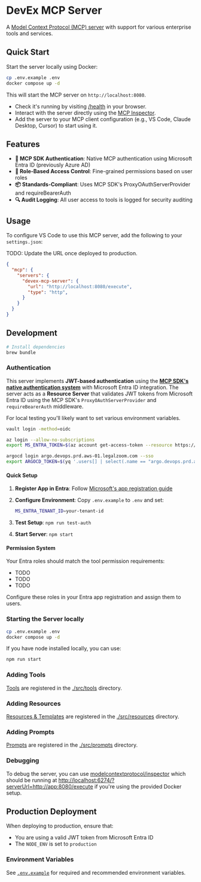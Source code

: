 # DevEx MCP Server

A [Model Context Protocol (MCP) server](https://modelcontextprotocol.io/introduction) with support for various enterprise tools and services.

## Quick Start

Start the server locally using Docker:

```sh
cp .env.example .env
docker compose up -d
```

This will start the MCP server on `http://localhost:8080`.

- Check it's running by visiting [/health](http://localhost:8080/health) in your browser.
- Interact with the server directly using the [MCP Inspector](http://localhost:6274/?serverUrl=http://app:8080/execute).
- Add the server to your MCP client configuration (e.g., VS Code, Claude Desktop, Cursor) to start using it.

## Features

- **🔐 MCP SDK Authentication**: Native MCP authentication using Microsoft Entra ID (previously Azure AD)
- **👥 Role-Based Access Control**: Fine-grained permissions based on user roles
- **📦 Standards-Compliant**: Uses MCP SDK's ProxyOAuthServerProvider and requireBearerAuth
- **🔍 Audit Logging**: All user access to tools is logged for security auditing

## Usage

To configure VS Code to use this MCP server, add the following to your `settings.json`:

TODO: Update the URL once deployed to production.

```json
{
  "mcp": {
    "servers": {
      "devex-mcp-server": {
        "url": "http://localhost:8080/execute",
        "type": "http",
      }
    }
  }
}
```

## Development

```sh
# Install dependencies
brew bundle
```

### Authentication

This server implements **JWT-based authentication** using the **[MCP SDK's native authentication system](https://modelcontextprotocol.io/)** with Microsoft Entra ID integration. The server acts as a **Resource Server** that validates JWT tokens from Microsoft Entra ID using the MCP SDK's `ProxyOAuthServerProvider` and `requireBearerAuth` middleware.

For local testing you'll likely want to set various environment variables.

```sh
vault login -method=oidc

az login --allow-no-subscriptions
export MS_ENTRA_TOKEN=$(az account get-access-token --resource https://graph.microsoft.com --query accessToken -o tsv)

argocd login argo.devops.prd.aws-01.legalzoom.com --sso
export ARGOCD_TOKEN=$(yq '.users[] | select(.name == "argo.devops.prd.aws-01.legalzoom.com") | .auth-token' ~/.config/argocd/config)
```

#### Quick Setup

1. **Register App in Entra**: Follow [Microsoft's app registration guide](https://learn.microsoft.com/en-us/entra/identity-platform/quickstart-register-app)
1. **Configure Environment**: Copy `.env.example` to `.env` and set:

    ```bash
    MS_ENTRA_TENANT_ID=your-tenant-id
    ```

1. **Test Setup**: `npm run test-auth`
1. **Start Server**: `npm start`

#### Permission System

Your Entra roles should match the tool permission requirements:

- TODO
- TODO
- TODO

Configure these roles in your Entra app registration and assign them to users.

### Starting the Server locally

```sh
cp .env.example .env
docker compose up -d
```

If you have node installed locally, you can use:

```sh
npm run start
```

### Adding Tools

[Tools](https://modelcontextprotocol.io/docs/concepts/tools) are registered in the [./src/tools](./src/tools) directory.

### Adding Resources

[Resources & Templates](https://modelcontextprotocol.io/docs/concepts/resources) are registered in the [./src/resources](./src/resources) directory.

### Adding Prompts

[Prompts](https://modelcontextprotocol.io/docs/concepts/prompts) are registered in the [./src/prompts](./src/prompts) directory.

### Debugging

To debug the server, you can use [modelcontextprotocol/inspector](https://github.com/modelcontextprotocol/inspector) which should be running at <http://localhost:6274/?serverUrl=http://app:8080/execute> if you're using the provided Docker setup.

## Production Deployment

When deploying to production, ensure that:

- You are using a valid JWT token from Microsoft Entra ID
- The `NODE_ENV` is set to `production`

### Environment Variables

See [`.env.example`](./.env.example) for required and recommended environment variables.
